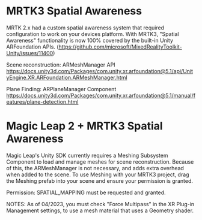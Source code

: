 # MRTK3 Spatial Awareness

MRTK 2.x had a custom spatial awareness system that required configuration to work on your devices platform. With MRTK3, "Spatial Awareness" functionality is now 100% covered by the built-in Unity ARFoundation APIs.
(https://github.com/microsoft/MixedRealityToolkit-Unity/issues/11400)

Scene reconstruction: ARMeshManager API
https://docs.unity3d.com/Packages/com.unity.xr.arfoundation@5.1/api/UnityEngine.XR.ARFoundation.ARMeshManager.html

Plane Finding: ARPlaneManager Component
https://docs.unity3d.com/Packages/com.unity.xr.arfoundation@5.1/manual/features/plane-detection.html




# Magic Leap 2 + MRTK3 Spatial Awareness

Magic Leap's Unity SDK currently requires a Meshing Subsystem Component to load and manage meshes for scene reconstruction. Because of this, the ARMeshManager is not necessary, and adds extra overhead when added to the scene. To use Meshing with your MRTK3 project, drag the Meshing prefab into your scene and ensure your permission is granted.

Permission: SPATIAL_MAPPING must be requested and granted.

NOTES:
As of 04/2023, you must check "Force Multipass" in the XR Plug-in Management settings, to use a mesh material that uses a Geometry shader.